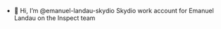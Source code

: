 - 👋 Hi, I’m @emanuel-landau-skydio
Skydio work account for Emanuel Landau on the Inspect team

<!---
emanuel-landau-skydio/emanuel-landau-skydio is a ✨ special ✨ repository because its `README.md` (this file) appears on your GitHub profile.
You can click the Preview link to take a look at your changes.
--->
